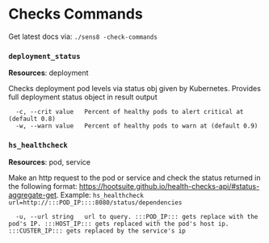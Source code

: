 Checks Commands
===============

Get latest docs via: `./sens8 -check-commands`

### `deployment_status`

**Resources**: deployment

Checks deployment pod levels via status obj given by Kubernetes. Provides full deployment status object in result output

```
  -c, --crit value   Percent of healthy pods to alert critical at (default 0.8)
  -w, --warn value   Percent of healthy pods to warn at (default 0.9)

```

### `hs_healthcheck`

**Resources**: pod, service

Make an http request to the pod or service and check the status returned in the following format: https://hootsuite.github.io/health-checks-api/#status-aggregate-get.
Example: `hs_healthcheck url=http://:::POD_IP::::8080/status/dependencies`

```
  -u, --url string   url to query. :::POD_IP::: gets replace with the pod's IP. :::HOST_IP::: gets replaced with the pod's host ip. :::CUSTER_IP::: gets replaced by the service's ip

```

